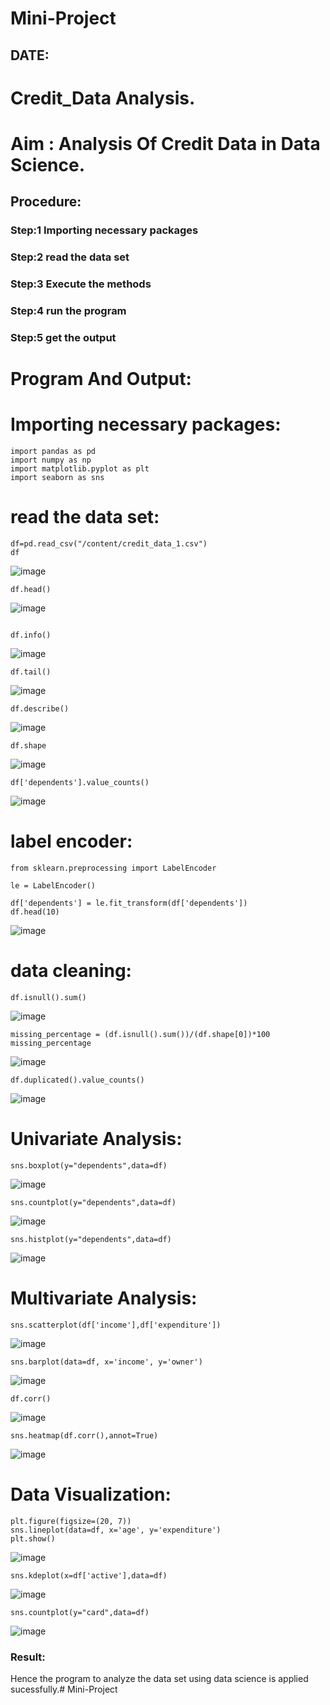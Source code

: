 # Mini-Project
## DATE:
# Credit_Data Analysis.
# Aim : Analysis Of Credit Data in Data Science.
## Procedure:
### Step:1 Importing necessary packages
### Step:2 read the data set
### Step:3 Execute the methods
### Step:4 run the program
### Step:5 get the output







# Program And Output:
# Importing necessary packages:
~~~
import pandas as pd
import numpy as np
import matplotlib.pyplot as plt
import seaborn as sns
~~~

# read the data set:
~~~
df=pd.read_csv("/content/credit_data_1.csv")
df
~~~
![image](https://github.com/AaronDominic/Mini-Project/assets/143015231/8647ab28-1c0e-45e9-b455-c7dc78cc5af3)

~~~
df.head()
~~~
![image](https://github.com/AaronDominic/Mini-Project/assets/143015231/ea03864a-7c7e-4191-9906-d732b8f1a6f2)

~~~

df.info()
~~~
![image](https://github.com/AaronDominic/Mini-Project/assets/143015231/355ca917-f885-43bc-8ff6-2848e576a3b6)

~~~
df.tail()
~~~
![image](https://github.com/AaronDominic/Mini-Project/assets/143015231/42d26abd-6e3a-4e58-9f81-65154aea3633)

~~~
df.describe()
~~~
![image](https://github.com/AaronDominic/Mini-Project/assets/143015231/1f1122fd-6031-43d7-8cfe-24d5986b0c61)

~~~
df.shape
~~~
![image](https://github.com/AaronDominic/Mini-Project/assets/143015231/686642b4-0735-4671-84b4-98a9a05d36b5)

~~~
df['dependents'].value_counts()
~~~
![image](https://github.com/AaronDominic/Mini-Project/assets/143015231/8721bc98-84ce-4fa6-a77b-8df7e80eee82)


# label encoder:
~~~
from sklearn.preprocessing import LabelEncoder

le = LabelEncoder()

df['dependents'] = le.fit_transform(df['dependents'])
df.head(10)
~~~
![image](https://github.com/AaronDominic/Mini-Project/assets/143015231/3d927422-d6e9-4bbb-8ce0-76478f2bbf70)


# data cleaning:
~~~
df.isnull().sum()
~~~
![image](https://github.com/AaronDominic/Mini-Project/assets/143015231/471b093e-8dc8-4e5f-ba7b-2e9d45fe2c8d)

~~~
missing_percentage = (df.isnull().sum())/(df.shape[0])*100
missing_percentage
~~~
![image](https://github.com/AaronDominic/Mini-Project/assets/143015231/459ad9e2-c93e-43ff-b8c6-4511af6ade70)

~~~
df.duplicated().value_counts()
~~~
![image](https://github.com/AaronDominic/Mini-Project/assets/143015231/2bb60574-124f-43ea-8659-be91368a869a)


# Univariate Analysis:
~~~
sns.boxplot(y="dependents",data=df)
~~~
![image](https://github.com/AaronDominic/Mini-Project/assets/143015231/95353a7b-0c9a-489d-be68-0baae8e29f7b)

~~~
sns.countplot(y="dependents",data=df)
~~~
![image](https://github.com/AaronDominic/Mini-Project/assets/143015231/71d310f1-7af1-4784-ac7d-c522f82a675e)

~~~
sns.histplot(y="dependents",data=df)
~~~
![image](https://github.com/AaronDominic/Mini-Project/assets/143015231/f0672ed2-a538-4697-a28f-07c0019b1903)


# Multivariate Analysis:

~~~
sns.scatterplot(df['income'],df['expenditure'])
~~~

![image](https://github.com/AaronDominic/Mini-Project/assets/143015231/ef71da8c-7817-4de2-8144-77615913d5de)


~~~
sns.barplot(data=df, x='income', y='owner')
~~~
![image](https://github.com/AaronDominic/Mini-Project/assets/143015231/97f34d7a-d07d-4c1e-983a-27ea8d06ddf5)


~~~
df.corr()
~~~
![image](https://github.com/AaronDominic/Mini-Project/assets/143015231/3de43d8f-918f-4241-af4b-f7918f3ce423)

~~~
sns.heatmap(df.corr(),annot=True)
~~~
![image](https://github.com/AaronDominic/Mini-Project/assets/143015231/66b6cced-7910-45a6-9115-04f7780d75cf)

# Data Visualization:
~~~
plt.figure(figsize=(20, 7))
sns.lineplot(data=df, x='age', y='expenditure')
plt.show()
~~~
![image](https://github.com/AaronDominic/Mini-Project/assets/143015231/39e82ae1-a009-4fdb-90bd-ae290e28ce8c)

~~~
sns.kdeplot(x=df['active'],data=df)
~~~
![image](https://github.com/AaronDominic/Mini-Project/assets/143015231/a436a7b3-1317-4316-a70c-aac1925246dd)

~~~
sns.countplot(y="card",data=df)
~~~
![image](https://github.com/AaronDominic/Mini-Project/assets/143015231/4da8d842-a493-4f6e-89f1-32621b6c6d81)

### Result:
Hence the program to analyze the data set using data science is applied sucessfully.# Mini-Project
